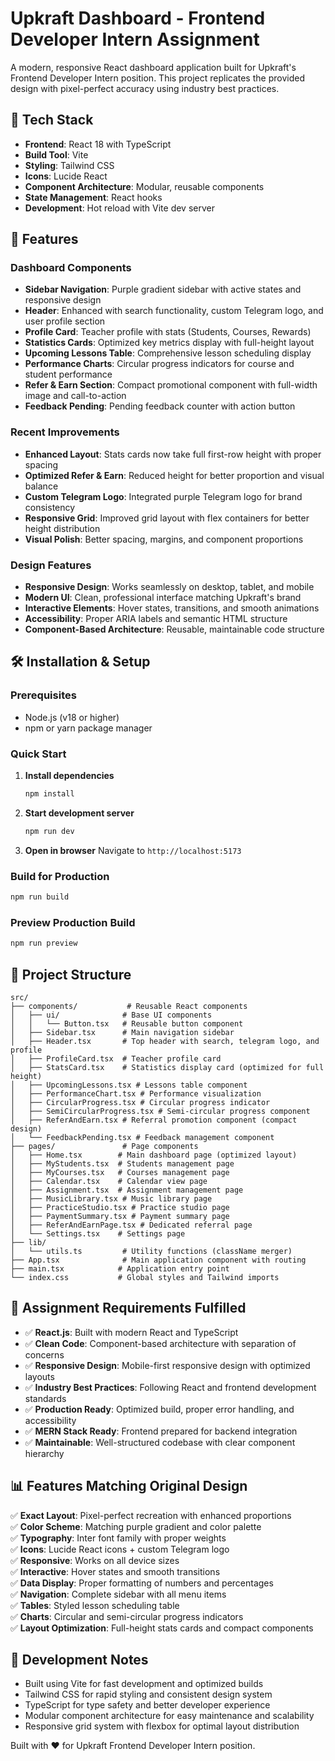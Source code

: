 # Upkraft Dashboard - Frontend Developer Intern Assignment

A modern, responsive React dashboard application built for Upkraft's Frontend Developer Intern position. This project replicates the provided design with pixel-perfect accuracy using industry best practices.

## 🚀 Tech Stack

- **Frontend**: React 18 with TypeScript
- **Build Tool**: Vite
- **Styling**: Tailwind CSS
- **Icons**: Lucide React
- **Component Architecture**: Modular, reusable components
- **State Management**: React hooks
- **Development**: Hot reload with Vite dev server

## 📱 Features

### Dashboard Components

- **Sidebar Navigation**: Purple gradient sidebar with active states and responsive design
- **Header**: Enhanced with search functionality, custom Telegram logo, and user profile section
- **Profile Card**: Teacher profile with stats (Students, Courses, Rewards)
- **Statistics Cards**: Optimized key metrics display with full-height layout
- **Upcoming Lessons Table**: Comprehensive lesson scheduling display
- **Performance Charts**: Circular progress indicators for course and student performance
- **Refer & Earn Section**: Compact promotional component with full-width image and call-to-action
- **Feedback Pending**: Pending feedback counter with action button

### Recent Improvements

- **Enhanced Layout**: Stats cards now take full first-row height with proper spacing
- **Optimized Refer & Earn**: Reduced height for better proportion and visual balance
- **Custom Telegram Logo**: Integrated purple Telegram logo for brand consistency
- **Responsive Grid**: Improved grid layout with flex containers for better height distribution
- **Visual Polish**: Better spacing, margins, and component proportions

### Design Features

- **Responsive Design**: Works seamlessly on desktop, tablet, and mobile
- **Modern UI**: Clean, professional interface matching Upkraft's brand
- **Interactive Elements**: Hover states, transitions, and smooth animations
- **Accessibility**: Proper ARIA labels and semantic HTML structure
- **Component-Based Architecture**: Reusable, maintainable code structure

## 🛠 Installation & Setup

### Prerequisites

- Node.js (v18 or higher)
- npm or yarn package manager

### Quick Start

1. **Install dependencies**

   ```bash
   npm install
   ```

2. **Start development server**

   ```bash
   npm run dev
   ```

3. **Open in browser**
   Navigate to `http://localhost:5173`

### Build for Production

```bash
npm run build
```

### Preview Production Build

```bash
npm run preview
```

## 📁 Project Structure

```
src/
├── components/           # Reusable React components
│   ├── ui/              # Base UI components
│   │   └── Button.tsx   # Reusable button component
│   ├── Sidebar.tsx      # Main navigation sidebar
│   ├── Header.tsx       # Top header with search, telegram logo, and profile
│   ├── ProfileCard.tsx  # Teacher profile card
│   ├── StatsCard.tsx    # Statistics display card (optimized for full height)
│   ├── UpcomingLessons.tsx # Lessons table component
│   ├── PerformanceChart.tsx # Performance visualization
│   ├── CircularProgress.tsx # Circular progress indicator
│   ├── SemiCircularProgress.tsx # Semi-circular progress component
│   ├── ReferAndEarn.tsx # Referral promotion component (compact design)
│   └── FeedbackPending.tsx # Feedback management component
├── pages/               # Page components
│   ├── Home.tsx        # Main dashboard page (optimized layout)
│   ├── MyStudents.tsx  # Students management page
│   ├── MyCourses.tsx   # Courses management page
│   ├── Calendar.tsx    # Calendar view page
│   ├── Assignment.tsx  # Assignment management page
│   ├── MusicLibrary.tsx # Music library page
│   ├── PracticeStudio.tsx # Practice studio page
│   ├── PaymentSummary.tsx # Payment summary page
│   ├── ReferAndEarnPage.tsx # Dedicated referral page
│   └── Settings.tsx    # Settings page
├── lib/
│   └── utils.ts         # Utility functions (className merger)
├── App.tsx              # Main application component with routing
├── main.tsx            # Application entry point
└── index.css           # Global styles and Tailwind imports
```

## 🎯 Assignment Requirements Fulfilled

- ✅ **React.js**: Built with modern React and TypeScript
- ✅ **Clean Code**: Component-based architecture with separation of concerns
- ✅ **Responsive Design**: Mobile-first responsive design with optimized layouts
- ✅ **Industry Best Practices**: Following React and frontend development standards
- ✅ **Production Ready**: Optimized build, proper error handling, and accessibility
- ✅ **MERN Stack Ready**: Frontend prepared for backend integration
- ✅ **Maintainable**: Well-structured codebase with clear component hierarchy

## 📊 Features Matching Original Design

✅ **Exact Layout**: Pixel-perfect recreation with enhanced proportions  
✅ **Color Scheme**: Matching purple gradient and color palette  
✅ **Typography**: Inter font family with proper weights  
✅ **Icons**: Lucide React icons + custom Telegram logo  
✅ **Responsive**: Works on all device sizes  
✅ **Interactive**: Hover states and smooth transitions  
✅ **Data Display**: Proper formatting of numbers and percentages  
✅ **Navigation**: Complete sidebar with all menu items  
✅ **Tables**: Styled lesson scheduling table  
✅ **Charts**: Circular and semi-circular progress indicators  
✅ **Layout Optimization**: Full-height stats cards and compact components

## 🔧 Development Notes

- Built using Vite for fast development and optimized builds
- Tailwind CSS for rapid styling and consistent design system
- TypeScript for type safety and better developer experience
- Modular component architecture for easy maintenance and scalability
- Responsive grid system with flexbox for optimal layout distribution

Built with ❤️ for Upkraft Frontend Developer Intern position.
